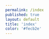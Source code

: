 ```yaml
---
permalink: /index
published: true
layout: default
title: 'index'
color: '#fecb2e'
---
```


<script>
window.location = window.location + '/news'